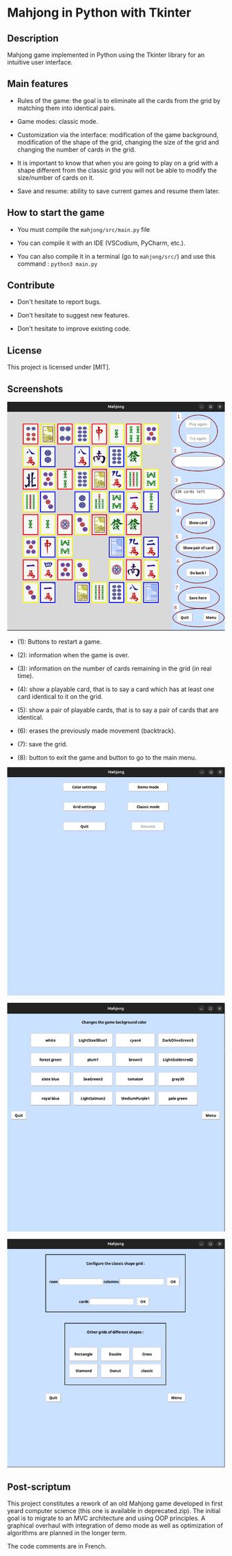 # Mahjong in Python with Tkinter

## Description

Mahjong game implemented in Python using the Tkinter library for an intuitive user interface.

## Main features

+ Rules of the game: the goal is to eliminate all the cards from the grid by matching them into identical pairs.

+ Game modes: classic mode.

+ Customization via the interface: modification of the game background, modification of the shape of the grid, 
changing the size of the grid and changing the number of cards in the grid.

+ It is important to know that when you are going to play on a grid with a shape different from the classic grid you will not be able to modify the size/number of cards on it.

+ Save and resume: ability to save current games and resume them later.

## How to start the game

+ You must compile the `mahjong/src/main.py` file

+ You can compile it with an IDE (VSCodium, PyCharm, etc.).

+ You can also compile it in a terminal (go to `mahjong/src/`) and use this command : `python3 main.py`

## Contribute

+ Don't hesitate to report bugs.

+ Don't hesitate to suggest new features.

+ Don't hesitate to improve existing code.

## License

This project is licensed under [MIT].

## Screenshots

![Screenshot game](./screenshots/game.png)

+ (1): Buttons to restart a game.

+ (2): information when the game is over.

+ (3): information on the number of cards remaining in the grid (in real time).

+ (4): show a playable card, that is to say a card which has at least one card identical to it on the grid.

+ (5): show a pair of playable cards, that is to say a pair of cards that are identical.

+ (6): erases the previously made movement (backtrack).

+ (7): save the grid.

+ (8): button to exit the game and button to go to the main menu.

![Screenshot menu](./screenshots/menu.png)

![Screenshot color_menu](./screenshots/color_menu.png)

![Screenshot grid_menu](./screenshots/grid_menu.png)

## Post-scriptum

This project constitutes a rework of an old Mahjong game developed in first yeard computer science (this one is available in deprecated.zip).
The initial goal is to migrate to an MVC architecture and using OOP principles. 
A graphical overhaul with integration of demo mode as well as optimization of algorithms are planned in the longer term.

The code comments are in French.

